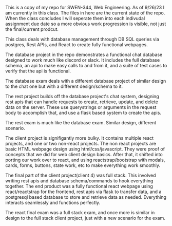 This is a copy of my repo for SWEN-344, Web Engineering. As of 9/26/23 I am currently in this class. The files in here are the current state of the repo. When the class concludes I will seperate them into each indivudal assignment due date so a more obvious work progression is visible, not just the final/current prodcut. 

This class deals with database management through DB SQL queries via postgres, Rest APIs, and React to create fully functional webpages.

The database project in the repo demonstrates a functional chat database designed to work much like discord or slack. It includes the full database schema, an api to make easy calls to and from it, and a suite of test cases to verify that the api is functional. 

The database exam deals with a different database project of similar design to the chat one but with a different design/schema to it.

The rest project builds off the database project's chat system, designing rest apis that can handle requests to create, retrieve, update, and delete data on the server. These use querystrings or arguments in the request body to accomplish that, and use a flask based system to create the apis. 

The rest exam is much like the database exam. Similar design, different scenario. 

The client project is signifigantly more bulky. It contains multiple react projects, and one or two non-react projects. The non react projects are basic HTML webpage design using html/css/javascript. They were proof of concepts that we did for web client design basics. After that, it shifted into porting our work over to react, and using reactstrap/bootstrap with modals, cards, forms, buttons, state work, etc to make everything work smoothly. 

The final part of the client project(client 4) was full stack. This involved writing rest apis and database schema/commands to hook everything together. The end product was a fully functional react webpage using react/reactstrap for the frontend, rest apis via flask to transfer data, and a postgresql based database to store and retrieve data as needed. Everything interacts seamlessly and functions perfectly.

The react final exam was a full stack exam, and once more is similar in design to the full stack client project, just with a new scenario for the exam. 